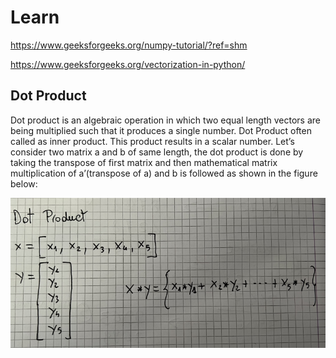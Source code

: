# Learn
https://www.geeksforgeeks.org/numpy-tutorial/?ref=shm

https://www.geeksforgeeks.org/vectorization-in-python/

## Dot Product
Dot product is an algebraic operation in which two equal length vectors are being multiplied such that it produces a single number. Dot Product often called as inner product. This product results in a scalar number. Let’s consider two matrix a and b of same length, the dot product is done by taking the transpose of first matrix and then mathematical matrix multiplication of a’(transpose of a) and b is followed as shown in the figure below:

![Linear Algebra is fun!](/Assets/Images/DotProduct.png "Dot Product")